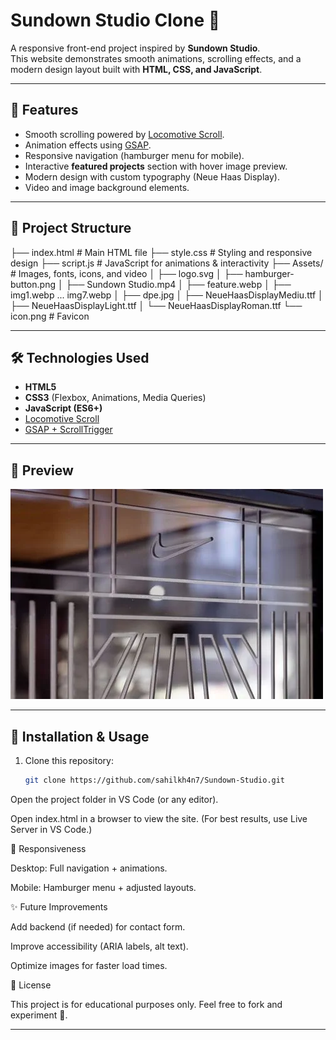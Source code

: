 # Sundown Studio Clone 🎨

A responsive front-end project inspired by **Sundown Studio**.  
This website demonstrates smooth animations, scrolling effects, and a modern design layout built with **HTML, CSS, and JavaScript**.

---

## 🚀 Features
- Smooth scrolling powered by [Locomotive Scroll](https://locomotivemtl.github.io/locomotive-scroll/).
- Animation effects using [GSAP](https://greensock.com/gsap/).
- Responsive navigation (hamburger menu for mobile).
- Interactive **featured projects** section with hover image preview.
- Modern design with custom typography (Neue Haas Display).
- Video and image background elements.

---

## 📂 Project Structure
├── index.html # Main HTML file
├── style.css # Styling and responsive design
├── script.js # JavaScript for animations & interactivity
├── Assets/ # Images, fonts, icons, and video
│ ├── logo.svg
│ ├── hamburger-button.png
│ ├── Sundown Studio.mp4
│ ├── feature.webp
│ ├── img1.webp ... img7.webp
│ ├── dpe.jpg
│ ├── NeueHaasDisplayMediu.ttf
│ ├── NeueHaasDisplayLight.ttf
│ └── NeueHaasDisplayRoman.ttf
└── icon.png # Favicon

---

## 🛠️ Technologies Used
- **HTML5**
- **CSS3** (Flexbox, Animations, Media Queries)
- **JavaScript (ES6+)**
- [Locomotive Scroll](https://locomotivemtl.github.io/locomotive-scroll/)
- [GSAP + ScrollTrigger](https://greensock.com/scrolltrigger/)

---

## 📸 Preview
![Project Screenshot](./Assets/feature.webp)

---

## 🔧 Installation & Usage
1. Clone this repository:
   ```bash
   git clone https://github.com/sahilkh4n7/Sundown-Studio.git
Open the project folder in VS Code (or any editor).

Open index.html in a browser to view the site.
(For best results, use Live Server in VS Code.)

📱 Responsiveness

Desktop: Full navigation + animations.

Mobile: Hamburger menu + adjusted layouts.

✨ Future Improvements

Add backend (if needed) for contact form.

Improve accessibility (ARIA labels, alt text).

Optimize images for faster load times.

📄 License

This project is for educational purposes only.
Feel free to fork and experiment 🚀.

---
